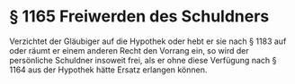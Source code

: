 # § 1165 Freiwerden des Schuldners
Verzichtet der Gläubiger auf die Hypothek oder hebt er sie nach § 1183 auf oder räumt er einem anderen Recht den Vorrang ein, so wird der persönliche Schuldner insoweit frei, als er ohne diese Verfügung nach § 1164 aus der Hypothek hätte Ersatz erlangen können.